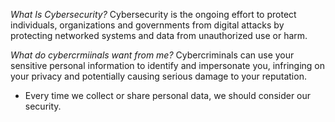 _What Is Cybersecurity?_
Cybersecurity is the ongoing effort to protect individuals, organizations and governments from digital attacks by protecting networked systems and data from unauthorized use or harm.

_What do cybercrmiinals want from me?_
Cybercriminals can use your sensitive personal information to identify and impersonate you, infringing on your privacy and potentially causing serious damage to your reputation.

- Every time we collect or share personal data, we should consider our security.
